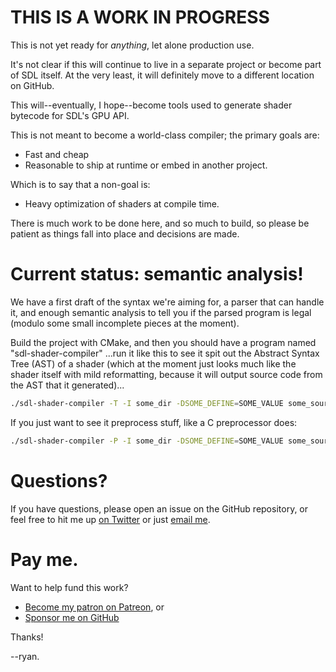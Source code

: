 # THIS IS A WORK IN PROGRESS

This is not yet ready for _anything_, let alone production use.

It's not clear if this will continue to live in a separate project or
become part of SDL itself. At the very least, it will definitely move to
a different location on GitHub.

This will--eventually, I hope--become tools used to generate shader
bytecode for SDL's GPU API.

This is not meant to become a world-class compiler; the primary goals are:

- Fast and cheap
- Reasonable to ship at runtime or embed in another project.

Which is to say that a non-goal is:

- Heavy optimization of shaders at compile time.

There is much work to be done here, and so much to build, so please be
patient as things fall into place and decisions are made.

# Current status: semantic analysis!

We have a first draft of the syntax we're aiming for, a parser that
can handle it, and enough semantic analysis to tell you if the parsed
program is legal (modulo some small incomplete pieces at the moment).

Build the project with CMake, and then you should have a program named
"sdl-shader-compiler" ...run it like this to see it spit out the
Abstract Syntax Tree (AST) of a shader (which at the moment just looks
much like the shader itself with mild reformatting, because it will output
source code from the AST that it generated)...

```bash
./sdl-shader-compiler -T -I some_dir -DSOME_DEFINE=SOME_VALUE some_source.shader
```

If you just want to see it preprocess stuff, like a C preprocessor does:

```bash
./sdl-shader-compiler -P -I some_dir -DSOME_DEFINE=SOME_VALUE some_source.shader
```

# Questions?

If you have questions, please open an issue on the GitHub repository, or
feel free to hit me up [on Twitter](https://twitter.com/icculus) or just
[email me](mailto:icculus@icculus.org).

# Pay me.

Want to help fund this work?
- [Become my patron on Patreon](https://patreon.com/icculus), or
- [Sponsor me on GitHub](https://github.com/sponsors/icculus)

Thanks!

--ryan.

